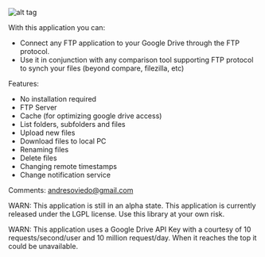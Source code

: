 ![alt tag](https://github.com/andresoviedo/google-drive-ftp-adapter/blob/master/src/main/resources/images/icon.jpeg?raw=true)

With this application you can:
* Connect any FTP application to your Google Drive through the FTP protocol.
* Use it in conjunction with any comparison tool supporting FTP protocol to synch your files (beyond compare, filezilla, etc)

Features:
* No installation required
* FTP Server
* Cache (for optimizing google drive access)
* List folders, subfolders and files
* Upload new files
* Download files to local PC
* Renaming files
* Delete files
* Changing remote timestamps
* Change notification service

Comments: andresoviedo@gmail.com

WARN: This application is still in an alpha state. This application is currently released under the LGPL license.
      Use this library at your own risk.

WARN: This application uses a Google Drive API Key with a courtesy of 10 requests/second/user and 10 million request/day.
      When it reaches the top it could be unavailable.

